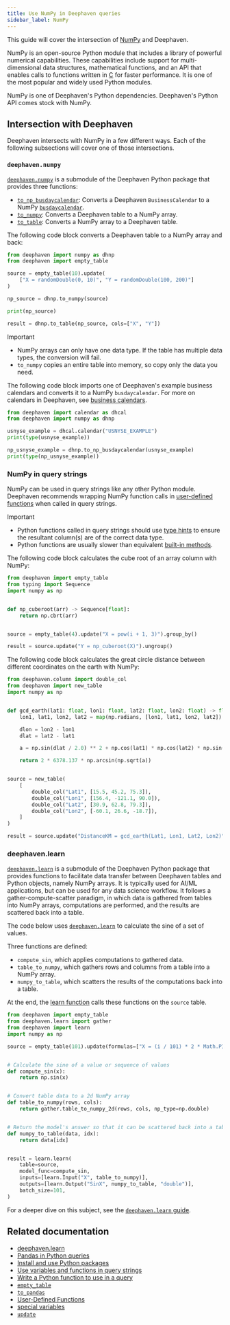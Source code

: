 ```yaml
---
title: Use NumPy in Deephaven queries
sidebar_label: NumPy
---
```


This guide will cover the intersection of [NumPy](https://numpy.org/) and Deephaven.

NumPy is an open-source Python module that includes a library of powerful numerical capabilities. These capabilities include support for multi-dimensional data structures, mathematical functions, and an API that enables calls to functions written in [C](https://numpy.org/doc/stable/reference/c-api/index.html) for faster performance. It is one of the most popular and widely used Python modules.

NumPy is one of Deephaven's Python dependencies. Deephaven's Python API comes stock with NumPy.

## Intersection with Deephaven

Deephaven intersects with NumPy in a few different ways. Each of the following subsections will cover one of those intersections.

### `deephaven.numpy`

[`deephaven.numpy`](/core/pydoc/code/deephaven.numpy.html) is a submodule of the Deephaven Python package that provides three functions:

- [`to_np_busdaycalendar`](../reference/numpy/to-np-busdaycalendar.md): Converts a Deephaven `BusinessCalendar` to a NumPy [`busdaycalendar`](https://numpy.org/doc/stable/reference/generated/numpy.busdaycalendar.html).
- [`to_numpy`](../reference/numpy/to-numpy.md): Converts a Deephaven table to a NumPy array.
- [`to_table`](../reference/numpy/to-table.md): Converts a NumPy array to a Deephaven table.

The following code block converts a Deephaven table to a NumPy array and back:

```python order=source,result
from deephaven import numpy as dhnp
from deephaven import empty_table

source = empty_table(10).update(
    ["X = randomDouble(0, 10)", "Y = randomDouble(100, 200)"]
)

np_source = dhnp.to_numpy(source)

print(np_source)

result = dhnp.to_table(np_source, cols=["X", "Y"])
```

> [!IMPORTANT]
>
> - NumPy arrays can only have one data type. If the table has multiple data types, the conversion will fail.
> - `to_numpy` copies an entire table into memory, so copy only the data you need.

The following code block imports one of Deephaven's example business calendars and converts it to a NumPy `busdaycalendar`. For more on calendars in Deephaven, see [business calendars](./business-calendar.md).

```python order=:log
from deephaven import calendar as dhcal
from deephaven import numpy as dhnp

usnyse_example = dhcal.calendar("USNYSE_EXAMPLE")
print(type(usnyse_example))

np_usnyse_example = dhnp.to_np_busdaycalendar(usnyse_example)
print(type(np_usnyse_example))
```

### NumPy in query strings

NumPy can be used in query strings like any other Python module. Deephaven recommends wrapping NumPy function calls in [user-defined functions](./user-defined-functions.md) when called in query strings.

> [!IMPORTANT]
>
> - Python functions called in query strings should use [type hints](https://docs.python.org/3/library/typing.html) to ensure the resultant column(s) are of the correct data type.
> - Python functions are usually slower than equivalent [built-in methods](../reference/query-language/query-library/auto-imported-functions.md).

The following code block calculates the cube root of an array column with NumPy:

```python test-set=1 order=source,result
from deephaven import empty_table
from typing import Sequence
import numpy as np


def np_cuberoot(arr) -> Sequence[float]:
    return np.cbrt(arr)


source = empty_table(4).update("X = pow(i + 1, 3)").group_by()

result = source.update("Y = np_cuberoot(X)").ungroup()
```

The following code block calculates the great circle distance between different coordinates on the earth with NumPy:

```python order=source,result
from deephaven.column import double_col
from deephaven import new_table
import numpy as np


def gcd_earth(lat1: float, lon1: float, lat2: float, lon2: float) -> float:
    lon1, lat1, lon2, lat2 = map(np.radians, [lon1, lat1, lon2, lat2])

    dlon = lon2 - lon1
    dlat = lat2 - lat1

    a = np.sin(dlat / 2.0) ** 2 + np.cos(lat1) * np.cos(lat2) * np.sin(dlon / 2.0) ** 2

    return 2 * 6378.137 * np.arcsin(np.sqrt(a))


source = new_table(
    [
        double_col("Lat1", [15.5, 45.2, 75.3]),
        double_col("Lon1", [156.4, -121.1, 90.0]),
        double_col("Lat2", [30.9, 62.8, 79.3]),
        double_col("Lon2", [-60.1, 26.6, -18.7]),
    ]
)

result = source.update("DistanceKM = gcd_earth(Lat1, Lon1, Lat2, Lon2)")
```

### deephaven.learn

[`deephaven.learn`](./use-deephaven-learn.md) is a submodule of the Deephaven Python package that provides functions to facilitate data transfer between Deephaven tables and Python objects, namely NumPy arrays. It is typically used for AI/ML applications, but can be used for any data science workflow. It follows a gather-compute-scatter paradigm, in which data is gathered from tables into NumPy arrays, computations are performed, and the results are scattered back into a table.

The code below uses [`deephaven.learn`](./use-deephaven-learn.md) to calculate the sine of a set of values.

Three functions are defined:

- `compute_sin`, which applies computations to gathered data.
- `table_to_numpy`, which gathers rows and columns from a table into a NumPy array.
- `numpy_to_table`, which scatters the results of the computations back into a table.

At the end, the [learn function](./use-deephaven-learn.md#putting-it-all-together) calls these functions on the `source` table.

```python order=source,result
from deephaven import empty_table
from deephaven.learn import gather
from deephaven import learn
import numpy as np

source = empty_table(101).update(formulas=["X = (i / 101) * 2 * Math.PI"])


# Calculate the sine of a value or sequence of values
def compute_sin(x):
    return np.sin(x)


# Convert table data to a 2d NumPy array
def table_to_numpy(rows, cols):
    return gather.table_to_numpy_2d(rows, cols, np_type=np.double)


# Return the model's answer so that it can be scattered back into a table
def numpy_to_table(data, idx):
    return data[idx]


result = learn.learn(
    table=source,
    model_func=compute_sin,
    inputs=[learn.Input("X", table_to_numpy)],
    outputs=[learn.Output("SinX", numpy_to_table, "double")],
    batch_size=101,
)
```

For a deeper dive on this subject, see the [`deephaven.learn` guide](./use-deephaven-learn.md).

## Related documentation

- [deephaven.learn](./use-deephaven-learn.md)
- [Pandas in Python queries](./use-pandas.md)
- [Install and use Python packages](./install-and-use-python-packages.md)
- [Use variables and functions in query strings](./query-scope.md)
- [Write a Python function to use in a query](./user-defined-functions.md)
- [`empty_table`](../reference/table-operations/create/emptyTable.md)
- [`to_pandas`](../reference/pandas/to-pandas.md)
- [User-Defined Functions](../how-to-guides/user-defined-functions.md)
- [special variables](../reference/query-language/variables/special-variables.md)
- [`update`](../reference/table-operations/select/update.md)
